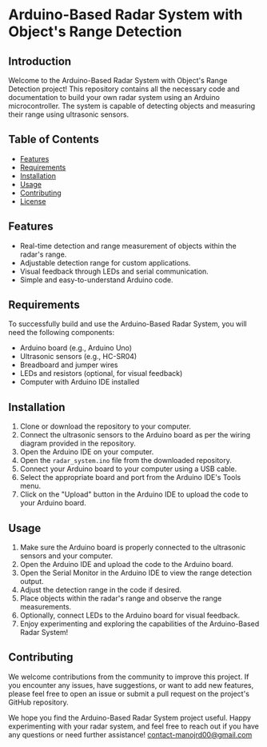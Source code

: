 # Arduino-Based Radar System with Object's Range Detection

## Introduction

Welcome to the Arduino-Based Radar System with Object's Range Detection project! This repository contains all the necessary code and documentation to build your own radar system using an Arduino microcontroller. The system is capable of detecting objects and measuring their range using ultrasonic sensors.

## Table of Contents

- [Features](##features)
- [Requirements](##requirements)
- [Installation](##installation)
- [Usage](##usage)
- [Contributing](##contributing)
- [License](##license)

## Features

- Real-time detection and range measurement of objects within the radar's range.
- Adjustable detection range for custom applications.
- Visual feedback through LEDs and serial communication.
- Simple and easy-to-understand Arduino code.

## Requirements

To successfully build and use the Arduino-Based Radar System, you will need the following components:

- Arduino board (e.g., Arduino Uno)
- Ultrasonic sensors (e.g., HC-SR04)
- Breadboard and jumper wires
- LEDs and resistors (optional, for visual feedback)
- Computer with Arduino IDE installed

## Installation

1. Clone or download the repository to your computer.
2. Connect the ultrasonic sensors to the Arduino board as per the wiring diagram provided in the repository.
3. Open the Arduino IDE on your computer.
4. Open the `radar_system.ino` file from the downloaded repository.
5. Connect your Arduino board to your computer using a USB cable.
6. Select the appropriate board and port from the Arduino IDE's Tools menu.
7. Click on the "Upload" button in the Arduino IDE to upload the code to your Arduino board.

## Usage

1. Make sure the Arduino board is properly connected to the ultrasonic sensors and your computer.
2. Open the Arduino IDE and upload the code to the Arduino board.
3. Open the Serial Monitor in the Arduino IDE to view the range detection output.
4. Adjust the detection range in the code if desired.
5. Place objects within the radar's range and observe the range measurements.
6. Optionally, connect LEDs to the Arduino board for visual feedback.
7. Enjoy experimenting and exploring the capabilities of the Arduino-Based Radar System!

## Contributing

We welcome contributions from the community to improve this project. If you encounter any issues, have suggestions, or want to add new features, please feel free to open an issue or submit a pull request on the project's GitHub repository.


We hope you find the Arduino-Based Radar System project useful. Happy experimenting with your radar system, and feel free to reach out if you have any questions or need further assistance!
contact-manojrd00@gmail.com
